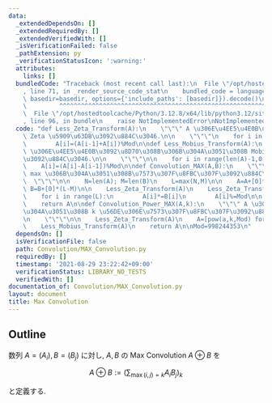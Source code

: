 ```yaml
---
data:
  _extendedDependsOn: []
  _extendedRequiredBy: []
  _extendedVerifiedWith: []
  _isVerificationFailed: false
  _pathExtension: py
  _verificationStatusIcon: ':warning:'
  attributes:
    links: []
  bundledCode: "Traceback (most recent call last):\n  File \"/opt/hostedtoolcache/Python/3.12.8/x64/lib/python3.12/site-packages/onlinejudge_verify/documentation/build.py\"\
    , line 71, in _render_source_code_stat\n    bundled_code = language.bundle(stat.path,\
    \ basedir=basedir, options={'include_paths': [basedir]}).decode()\n          \
    \         ^^^^^^^^^^^^^^^^^^^^^^^^^^^^^^^^^^^^^^^^^^^^^^^^^^^^^^^^^^^^^^^^^^^^^^^^^^^^^^^^^\n\
    \  File \"/opt/hostedtoolcache/Python/3.12.8/x64/lib/python3.12/site-packages/onlinejudge_verify/languages/python.py\"\
    , line 96, in bundle\n    raise NotImplementedError\nNotImplementedError\n"
  code: "def Less_Zeta_Transform(A):\n    \"\"\" A \u306E\u4EE5\u4E0B\u3092\u8D70\u308B\
    \ Zeta \u5909\u63DB\u3092\u884C\u3046.\n\n    \"\"\"\n    for i in range(1,len(A)):\n\
    \        A[i]=(A[i-1]+A[i])%Mod\n\ndef Less_Mobius_Transform(A):\n    \"\"\" A\
    \ \u306E\u4EE5\u4E0B\u3092\u8D70\u308B\u306B\u304A\u3051\u308B Mobius \u5909\u63DB\
    \u3092\u884C\u3046.\n\n    \"\"\"\n\n    for i in range(len(A)-1,0,-1):\n    \
    \    A[i]=(A[i]-A[i-1])%Mod\n\ndef Convolution_MAX(A,B):\n    \"\"\" A,B \u306E\
    \ max \u306B\u304A\u3051\u308B\u7573\u307F\u8FBC\u307F\u3092\u884C\u3046.\n  \
    \  \"\"\"\n\n    N=len(A); M=len(B)\n    L=max(N,M)\n\n    A=A+[0]*(L-N)\n   \
    \ B=B+[0]*(L-M)\n\n    Less_Zeta_Transform(A)\n    Less_Zeta_Transform(B)\n\n\
    \    for i in range(L):\n        A[i]*=B[i]\n        A[i]%=Mod\n\n    Less_Mobius_Transform(A)\n\
    \    return A\n\ndef Convolution_Power_MAX(A,k):\n    \"\"\" A \u306E max \u306B\
    \u304A\u3051\u308B k \u56DE\u306E\u7573\u307F\u8FBC\u307F\u3092\u884C\u3046.\n\
    \n    \"\"\"\n\n    Less_Zeta_Transform(A)\n    A=[pow(a,k,Mod) for a in A]\n\
    \    Less_Mobius_Transform(A)\n    return A\n\nMod=998244353\n"
  dependsOn: []
  isVerificationFile: false
  path: Convolution/MAX_Convolution.py
  requiredBy: []
  timestamp: '2021-08-29 23:22:42+09:00'
  verificationStatus: LIBRARY_NO_TESTS
  verifiedWith: []
documentation_of: Convolution/MAX_Convolution.py
layout: document
title: Max Convolution
---
```


## Outline

数列 $A=(A_i), B=(B_j)$ に対し, $A,B$ の Max Convolution $A \oplus B$ を

$$A \oplus B:=\left(\sum_{\max(i,j)=k} A_i B_j \right)_k$$

と定義する.
